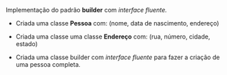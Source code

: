 Implementação do padrão **builder** com *interface fluente.*
- Criada uma classe **Pessoa** com: (nome, data de nascimento, endereço)

- Criada uma classe uma classe **Endereço** com:  (rua, número, cidade, estado)

- Criada uma classe builder com *interface fluente* para fazer a criação de uma pessoa completa.
